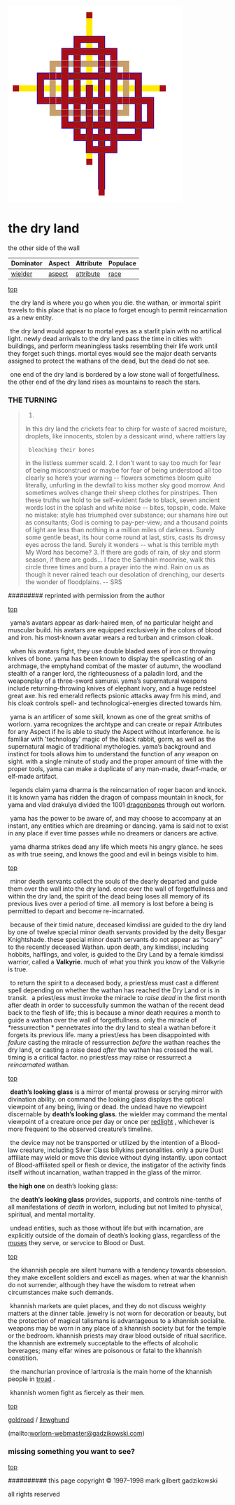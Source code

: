 ![pattern](assets/pattern.gif)

# the dry land



the other side of the wall

|  **Dominator**       |  **Aspect**        |  **Attribute**           |  **Populace**  | 
| -------------------- | ------------------ | ------------------------ | -------------- | 
|  [wielder](wielder)  |  [aspect](aspect)  |  [attribute](attribute)  |  [race](race)  | 

 

 [top](#top) 

  ![xparent](assets/xparent.gif)  the dry land is where you go when you die. the wathan, or immortal spirit travels to this place that is no place to forget enough to permit reincarnation as a new entity.

  ![xparent](assets/xparent.gif)  the dry land would appear to mortal eyes as a starlit plain with no artifical light. newly dead arrivals to the dry land pass the time in cities with buildings, and perform meaningless tasks resembling their life work until they forget such things. mortal eyes would see the major death servants assigned to protect the wathans of the dead, but the dead do not see. 

  ![xparent](assets/xparent.gif)  one end of the dry land is bordered by a low stone wall of forgetfullness. the other end of the dry land rises as mountains to reach the stars.

 





 
### THE TURNING



 



 

> 
> 1.
> In this dry land 
> the crickets fear to chirp
> for waste of sacred moisture,
>     droplets, like innocents,
>     stolen by a dessicant wind,
> where rattlers lay 
>     
>      bleaching their bones
> in the listless summer scald.
> 2.
> I don't want to say too much
>     for fear of being misconstrued
>         or maybe 
>     for fear of being understood all too clearly 
> so here’s your warning -- 
>               flowers
> sometimes bloom quite literally, 
> unfurling in the dewfall to kiss
> mother sky good morrow.
> And sometimes wolves change their sheep
> clothes for pinstripes.
> Then
>     these truths we hold to be self-evident
> fade to black, 
>          seven ancient words
> lost in the splash and white noise --
> bites, topspin, code.
> Make no mistake:
>         style has triumphed over substance;
>     our shamans hire out as consultants;
>     God is coming to pay-per-view;
> and a thousand points of light
> are less than nothing
> in a million miles of darkness.
> Surely some gentle beast,
>     its hour come round at last,
> stirs,
>     casts its drowsy eyes
> across the land.
> Surely it wonders -- 
> what is this terrible myth
> My Word has become?
> 3.
> If there are gods of rain,
> of sky and storm season,
> if there are gods...
> I face the Samhain
> moonrise, 
>      walk this circle three times
> and burn a prayer into the wind.
> Rain on us 
>        as though it never rained
>     teach our desolation of drenching,
> our deserts the wonder of floodplains.
>  -- SRS
> 


######### reprinted with permission from the author



 [top](#top) 

  ![xparent](assets/xparent.gif)  yama’s avatars appear as dark-haired men, of no particular height and muscular build. his avatars are equipped exclusively in the colors of blood and iron. his most-known avatar wears a red turban and crimson cloak.

  ![xparent](assets/xparent.gif)  when his avatars fight, they use double bladed axes of iron or throwing knives of bone. yama has been known to display the spellcasting of an archmage, the emptyhand combat of the master of autumn, the woodland stealth of a ranger lord, the righteousness of a paladin lord, and the weaponplay of a three-sword samurai. yama’s supernatural weapons include returning-throwing knives of elephant ivory, and a huge redsteel great axe. his red emerald reflects psionic attacks away frm his mind, and his cloak controls spell- and technological-energies directed towards him. 

  ![xparent](assets/xparent.gif)  yama is an artificer of some skill, known as one of the great smiths of worlorn. yama recognizes the archtype and can create or repair Attributes for any Aspect if he is able to study the Aspect without interference. he is familiar with 'technology' magic of the black rabbit, gorm, as well as the supernatural magic of traditional mythologies. yama’s background and instinct for tools allows him to understand the function of any weapon on sight. with a single minute of study and the proper amount of time with the proper tools, yama can make a duplicate of any man-made, dwarf-made, or elf-made artifact. 

  ![xparent](assets/xparent.gif)  legends claim yama dharma is the reincarnation of roger bacon and knock. it is known yama has ridden the dragon of compass mountain in knock, for yama and vlad drakulya divided the 1001  [dragonbones](dragonbones.md)  through out worlorn.

  ![xparent](assets/xparent.gif)  yama has the power to be aware of, and may choose to accompany at an instant, any entities which are dreaming or dancing. yama is said not to exist in any place if ever time passes while no dreamers or dancers are active.

  ![xparent](assets/xparent.gif)  yama dharma strikes dead any life which meets his angry glance. he sees as with true seeing, and knows the good and evil in beings visible to him.

 

 [top](#top) 

  ![xparent](assets/xparent.gif)  minor death servants collect the souls of the dearly departed and guide them over the wall into the dry land. once over the wall of forgetfullness and within the dry land, the spirit of the dead being loses all memory of its previous lives over a period of time. all memory is lost before a being is permitted to depart and become re-incarnated. 

  ![xparent](assets/xparent.gif)  because of their timid nature, deceased kimdissi are guided to the dry land by one of twelve special minor death servants provided by the deity Besgar Knightshade. these special minor death servants do not appear as “scary” to the recently deceased Wathan. upon death, any kimdissi, including hobbits, halflings, and voler, is guided to the Dry Land by a female kimdissi warrior, called a **Valkyrie**. much of what you think you know of the Valkyrie is true.

  ![xparent](assets/xparent.gif)  to return the spirit to a deceased body, a priest/ess must cast a different spell depending on whether the wathan has reached the Dry Land or is in transit.  ![xparent](assets/xparent.gif)  a priest/ess must invoke the miracle to *raise dead* in the first month after death in order to successfully summon the wathan of the recent dead back to the flesh of life; this is because a minor death requires a month to guide a wathan over the wall of forgetfullness. only the miracle of *ressurrection * pennetrates into the dry land to steal a wathan before it forgets its previous life. many a priest/ess has been disappointed with *failure* casting the miracle of ressurrection *before* the wathan reaches the dry land, or casting a raise dead *after* the wathan has crossed the wall. timing is a critical factor. no priest/ess may raise or ressurrect a *reincarnated* wathan.

 

 [top](#top) 

  ![xparent](assets/xparent.gif)  **death’s looking glass** is a mirror of mental prowess or scrying mirror with divination ability. on command the looking glass displays the optical viewpoint of any being, living or dead. the undead have no viewpoint discernable by **death’s looking glass**. the wielder may command the mental viewpoint of a creature once per day or once per  [redlight](redlight.md) , whichever is more frequent to the observed creature’s timeline.

  ![xparent](assets/xparent.gif)  the device may not be transported or utilized by the intention of a Blood-law creature, including Silver Class billykins personalities. only a pure Dust affiliate may wield or move this device without dying instantly. upon contact of Blood-affiliated spell or flesh or device, the instigator of the activity finds itself without incarnation, wathan trapped in the glass of the mirror.

 
 **the high one** on death’s looking glass:

  ![xparent](assets/xparent.gif)  the **death’s looking glass** provides, supports, and controls nine-tenths of all manifestations of *death* in worlorn, including but not limited to physical, spiritual, and mental mortality.

  ![xparent](assets/xparent.gif)  undead entities, such as those without life but with incarnation, are explicitly outside of the domain of death’s looking glass, regardless of the  [muses](muses.md)  they serve, or servcice to Blood or Dust.

 



 [top](#top) 

  ![xparent](assets/xparent.gif)  the khannish people are silent humans with a tendency towards obsession. they make excellent soldiers and excell as mages. when at war the khannish do not surrender, although they have the wisdom to retreat when circumstances make such demands.

  ![xparent](assets/xparent.gif)  khannish markets are quiet places, and they do not discuss weighty matters at the dinner table. jewelry is not worn for decoration or beauty, but the protection of magical talismans is advantageous to a khannish socialite. weapons may be worn in any place of a khannish society but for the temple or the bedroom. khannish priests may draw blood outside of ritual sacrifice. the khannish are extremely succeptable to the effects of alcoholic beverages; many elfar wines are poisonous or fatal to the khannish constition.

  ![xparent](assets/xparent.gif)  the manchurian province of lartroxia is the main home of the khannish people in  [troad](troad.md) .

  ![xparent](assets/xparent.gif)  khannish women fight as fiercely as their men.

 

 [top](#top) 

 [goldroad](goldroad.md)  /  [llewghund](llewghund.md)  

 (mailto:worlorn-webmaster@gadzikowski.com) 


### missing something you want to see?



 [top](#top) 


########## this page copyright © 1997–1998 mark gilbert gadzikowski

all rights reserved
